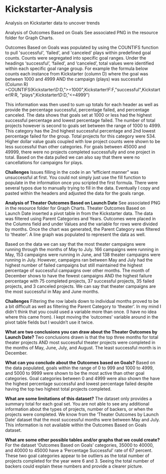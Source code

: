# Kickstarter-Analysis
Analysis on Kickstarter data to uncover trends

Analysis of Outcomes Based on Goals 
See associated PNG in the resource folder for Graph Charts. 

Outcomes Based on Goals was populated by using the COUNTIFS function to pull 'successful', 'failed', and 'canceled' plays within predefined goal counts.  Counts were segregated into specific goal ranges.   Under the headings ‘successful’, ‘failed’, and ‘canceled’,  total values were identified within each specific goal range group.  For example the formula below counts each instance from Kickstarter (column D) where the goal was between 1000 and 4999  AND the campaign (plays) was successful (Column R)
 =COUNTIFS(Kickstarter!$D:$D,">=1000",Kickstarter!$F:$F,"successful",Kickstarter!$R:$R, "plays",Kickstarter!$D:$D,"<=4999")
 
This information was then used to sum up totals for each header as well as provide the percentage successful, percentage failed, and percentage canceled.  The data shows that goals set at 1000 or less had the highest successful percentage and lowest percentage failed.  The number of total projects however is second to goals set between the range of 1000 to 4999.  This category has the 2nd highest successful percentage and 2nd lowest percentage failed for the group.  Total projects for this category were 534.  Higher dollar value goals coupled with low project counts were shown to be less successful than other categories.  For goals between 45000 and 49999, there were no projects completed successfully and one project in total.  Based on the data pulled we can also say that there were no cancellations for campaigns for plays.  

**Challenges**
Issues filling in the code in an “efficient manner” was unsuccessful at first.  You could  not simply just use the fill function to populate  in the information once you scripted the first formula. There were several typos due to manually trying to fill in the data.  Eventually I copy and pasted within the headers and adjusted the data for the goals range.  

**Analysis of Theater Outcomes Based on Launch Date**
See associated PNG in the resource folder for Graph Charts. 
Theater Outcomes Based on Launch Date inserted a pivot table in from the Kickstarter data.  The data was filtered using Parent Categories and Years.  Outcomes were placed in the Columns field and under Values and the variable for rows were divided by months.  Once the chart was generated, the Parent Category was filtered to ‘theater’.  A line graph was populated to represent the data as well.

Based on the data we can say that the most theater campaigns were running through the months of May to July.  166 campaigns were running in May, 153 campaigns were running in June, and 138 theater campaigns were running in July.  However, campaigns ran between May and July had the highest number of failed campaigns but still maintained the highest percentage of successful campaigns over other months.  The month of December shows to have the fewest campaigns AND the highest failure percentage with 75 completed projects, 37 successful projects, 35 failed projects, and 3 canceled projects.  We can say that theater campaigns are the most successful in May and June months.  

**Challenges**
Filtering the row labels down to individual months proved to be a bit difficult as well as filtering the Parent Category to ‘theater’.  In my mind I didn’t think that you could used a variable more than once. (I have no idea where this came from). I kept moving the ‘outcomes’ variable around  in the pivot table fields but I wouldn’t use it twice.  

**What are two conclusions you can draw about the Theater Outcomes by Launch Date?**
Two conclusions drawn is that the top three months for total theater projects AND most successful theater projects were completed in the months of May, June, July, and August.  The least successful month is in December. 

**What can you conclude about the Outcomes based on Goals?**
Based on the data populated, goals within the range of 0 to 999 and 1000 to 4999, and 5000 to 9999 were shown to be the most active than other goal categories.  Goal categories between 0 and 4999 were also shown the have the highest percentage successful and lowest percentage failed despite having the top two highest total projects completed. 

**What are some limitations of this dataset?**
The dataset only provides a summary total for each goal set.  You are not able to see any additional information about the types of projects, number of backers, or when the projects were completed.  We know from the ‘Theater Outcomes by Launch Date’ dataset that the most successful months were between May and July.  This information is not available within the Outcomes Based on Goals dataset.  

**What are some other possible tables and/or graphs that we could create?**
For the dataset ‘Outcomes Based on Goals’  categories, 35000 to 40000, and 40000 to 45000 have a ‘Percentage Successful’ rate of 67 percent.  These two goal categories appear to be outliers as the total number of projects completed for the year were 6 and 3.  Seeing the total number of backers could explain these numbers and provide a clearer picture. 
